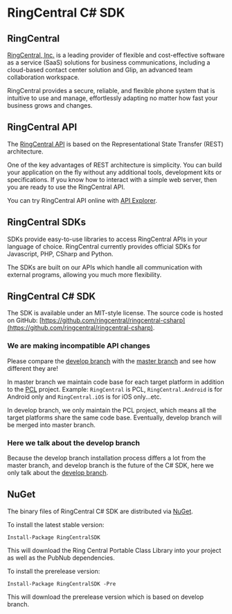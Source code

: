 # RingCentral C# SDK


## RingCentral

[RingCentral, Inc.](http://www.ringcentral.com/) is a leading provider of flexible and cost-effective software as a service (SaaS) solutions for business
communications, including a cloud-based contact center solution and Glip, an advanced team collaboration workspace.

RingCentral provides a secure, reliable, and flexible phone system that is intuitive to use and manage,
effortlessly adapting no matter how fast your business grows and changes.


## RingCentral API

The [RingCentral API](https://developer.ringcentral.com/api-docs/latest/index.html) is based on the Representational State Transfer (REST) architecture.

One of the key advantages of REST architecture is simplicity. You can build your application on the fly without any additional tools, development kits or specifications. If you know how to interact with a simple web server, then you are ready to use the RingCentral API.

You can try RingCentral API online with [API Explorer](https://developer.ringcentral.com/api-explorer/latest/index.html).


## RingCentral SDKs

SDKs provide easy-to-use libraries to access RingCentral APIs in your language of choice. RingCentral currently provides official SDKs for Javascript, PHP, CSharp and Python.

The SDKs are built on our APIs which handle all communication with external programs, allowing you much more flexibility.


## RingCentral C# SDK

The SDK is available under an MIT-style license. The source code is hosted on GitHub: [https://github.com/ringcentral/ringcentral-csharp](https://github.com/ringcentral/ringcentral-csharp).


### We are making incompatible API changes

Please compare the [develop branch](https://github.com/ringcentral/ringcentral-csharp/tree/develop) with the [master branch](https://github.com/ringcentral/ringcentral-csharp) and see how different they are!

In master branch we maintain code base for each target platform in addition to the [PCL](https://msdn.microsoft.com/en-us/library/gg597391(v=vs.100).aspx) project. Example: `RingCentral` is PCL, `RingCentral.Android` is for Android only and `RingCentral.iOS` is for iOS only...etc.

In develop branch, we only maintain the PCL project, which means all the target platforms share the same code base. Eventually, develop branch will be merged into master branch.


### Here we talk about the develop branch

Because the develop branch installation process differs a lot from the master branch, and develop branch is the future of the C# SDK, here we only talk about the [develop branch](https://github.com/ringcentral/ringcentral-csharp/tree/develop).


## NuGet

The binary files of RingCentral C# SDK are distributed via [NuGet](http://www.nuget.org/packages/RingCentralSDK).

To install the latest stable version:

```
Install-Package RingCentralSDK
```

This will download the Ring Central Portable Class Library into your project as well as the PubNub dependencies.


To install the prerelease version:
```
Install-Package RingCentralSDK -Pre
```

This will download the prerelease version which is based on develop branch.
